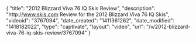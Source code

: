 {
    "title": "2012 Blizzard Viva 76 IQ Skis Review",
    "description": "http:\/\/www.skis.com Review for the 2012 Blizzard Viva 76 IQ Skis",
    "videoid": "3767094",
    "date_created": "1411361262",
    "date_modified": "1418182022",
    "type": "captivate",
    "layout": "video",
    "url": "\/v\/2012-blizzard-viva-76-iq-skis-review\/3767094"
}